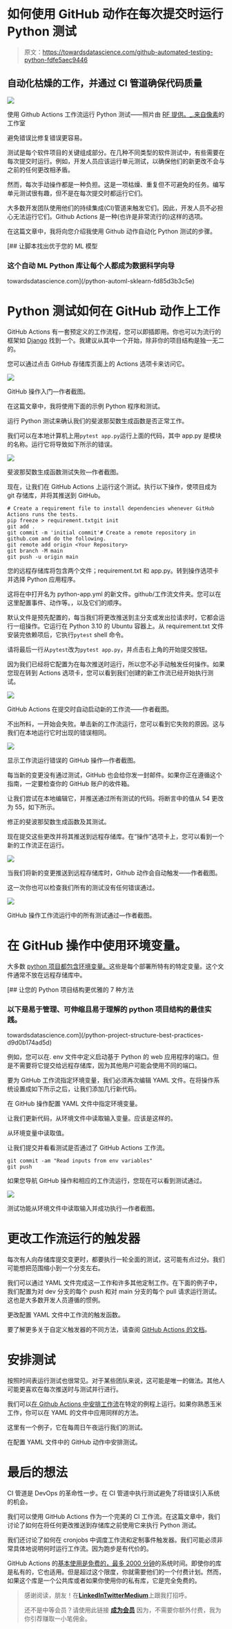 # 如何使用 GitHub 动作在每次提交时运行 Python 测试

> 原文：<https://towardsdatascience.com/github-automated-testing-python-fdfe5aec9446>

## 自动化枯燥的工作，并通过 CI 管道确保代码质量

![](img/8fee9419bc867eb0d59123705a03f8f5.png)

使用 Github Actions 工作流运行 Python 测试——照片由 [RF 提供。_.来自](https://www.pexels.com/@rethaferguson?utm_content=attributionCopyText&utm_medium=referral&utm_source=pexels)[像素](https://www.pexels.com/photo/crop-laboratory-technician-examining-interaction-of-chemicals-in-practical-test-modern-lab-3825573/?utm_content=attributionCopyText&utm_medium=referral&utm_source=pexels)的工作室

避免错误比修复错误更容易。

测试是每个软件项目的关键组成部分。在几种不同类型的软件测试中，有些需要在每次提交时运行。例如，开发人员应该运行单元测试，以确保他们的新更改不会与之前的任何更改相矛盾。

然而，每次手动操作都是一种负担。这是一项枯燥、重复但不可避免的任务。编写单元测试很有趣，但不是在每次提交时都运行它们。

大多数开发团队使用他们的持续集成(CI)管道来触发它们。因此，开发人员不必担心无法运行它们。Github Actions 是一种(也许是非常流行的)这样的选项。

在这篇文章中，我将向您介绍我使用 Github 动作自动化 Python 测试的步骤。

[](/python-automl-sklearn-fd85d3b3c5e) [## 让脚本找出优于您的 ML 模型

### 这个自动 ML Python 库让每个人都成为数据科学向导

towardsdatascience.com](/python-automl-sklearn-fd85d3b3c5e) 

# Python 测试如何在 GitHub 动作上工作

GitHub Actions 有一套预定义的工作流程，您可以即插即用。你也可以为流行的框架如 [Django](https://www.djangoproject.com/) 找到一个。我建议从其中一个开始，除非你的项目结构是独一无二的。

您可以通过点击 GitHub 存储库页面上的 Actions 选项卡来访问它。

![](img/da068e897c48b4423956828b4aadddd8.png)

GitHub 操作入门—作者截图。

在这篇文章中，我将使用下面的示例 Python 程序和测试。

运行 Python 测试来确认我们的斐波那契数生成函数是否正常工作。

我们可以在本地计算机上用`pytest app.py`运行上面的代码，其中 app.py 是模块的名称。运行它将导致如下所示的错误。

![](img/bdb69b1760485894f8c0702af93cd348.png)

斐波那契数生成函数测试失败—作者截图。

现在，让我们在 GitHub Actions 上运行这个测试。执行以下操作，使项目成为 git 存储库，并将其推送到 GitHub。

```
# Create a requirement file to install dependencies whenever GitHub Actions runs the tests.
pip freeze > requirement.txtgit init
git add .
git commit -m 'initial commit'# Create a remote repository in github.com and do the following.
git remote add origin <Your Repository>
git branch -M main
git push -u origin main
```

您的远程存储库将包含两个文件；requirement.txt 和 app.py。转到操作选项卡并选择 Python 应用程序。

这将在中打开名为 python-app.yml 的新文件。github/工作流文件夹。您可以在这里配置事件、动作等。，以及它们的顺序。

默认文件是预先配置的，每当我们将更改推送到主分支或发出拉请求时，它都会运行一组操作。它运行在 Python 3.10 的 Ubuntu 容器上。从 requirement.txt 文件安装完依赖项后，它执行`pytest` shell 命令。

请将最后一行从`pytest`改为`pytest app.py`，并点击右上角的开始提交按钮。

因为我们已经将它配置为在每次推送时运行，所以您不必手动触发任何操作。如果您现在转到 Actions 选项卡，您可以看到我们创建的新工作流已经开始执行测试。

![](img/538840d18abd06bd463362e6a0f5209d.png)

GitHub Actions 在提交时自动启动新的工作流——作者截图。

不出所料，一开始会失败。单击新的工作流运行，您可以看到它失败的原因。这与我们在本地运行它时出现的错误相同。

![](img/148169c06b61acf803607ca783ece907.png)

显示工作流运行错误的 GitHub 操作—作者截图。

每当新的变更没有通过测试，GitHub 也会给你发一封邮件。如果你正在遵循这个指南，一定要检查你的 GitHub 账户的收件箱。

让我们尝试在本地编辑它，并推送通过所有测试的代码。将断言中的值从 54 更改为 55，如下所示。

修正的斐波那契数生成函数及其测试。

现在提交这些更改并将其推送到远程存储库。在“操作”选项卡上，您可以看到一个新的工作流正在运行。

![](img/30dcbfb3880e405712bab42b6e985b2a.png)

当我们将新的变更推送到远程存储库时，Github 动作会自动触发——作者截图。

这一次你也可以检查我们所有的测试没有任何错误通过。

![](img/8c787c43d6d52b11f47a29f64a81bfd8.png)

GitHub 操作工作流运行中的所有测试通过—作者截图。

# 在 GitHub 操作中使用环境变量。

大多数 [python 项目都包含环境变量。](/python-project-structure-best-practices-d9d0b174ad5d)这些是每个部署所特有的特定变量。这个文件通常不放在远程存储库中。

[](/python-project-structure-best-practices-d9d0b174ad5d) [## 让您的 Python 项目结构更优雅的 7 种方法

### 以下是易于管理、可伸缩且易于理解的 python 项目结构的最佳实践。

towardsdatascience.com](/python-project-structure-best-practices-d9d0b174ad5d) 

例如，您可以在. env 文件中定义启动基于 Python 的 web 应用程序的端口。但是不需要将它提交给远程存储库，因为其他用户可能会使用不同的端口。

要为 GitHub 工作流指定环境变量，我们必须再次编辑 YAML 文件。在将操作系统设置成如下所示之后，让我们添加几行新代码。

在 GitHub 操作配置 YAML 文件中指定环境变量。

让我们更新代码，从环境文件中读取输入变量。应该是这样的。

从环境变量中读取值。

让我们提交并看看测试是否通过了 GitHub Actions 工作流。

```
git commit -am "Read inputs from env variables"
git push
```

如果您导航 GitHub 操作和相应的工作流运行，您现在可以看到测试通过。

![](img/2519b2fd68d3a8c58ad5c42627d05d8a.png)

测试功能从环境文件中读取输入并成功执行—作者截图。

# 更改工作流运行的触发器

每次有人向存储库提交变更时，都要执行一轮全面的测试，这可能有点过分。我们可能想把范围缩小到一个分支左右。

我们可以通过 YAML 文件完成这一工作和许多其他定制工作。在下面的例子中，我们配置为对 dev 分支的每个 push 和对 main 分支的每个 pull 请求运行测试。这也是大多数开发人员遵循的惯例。

更改配置 YAML 文件中工作流的触发函数。

要了解更多关于自定义触发器的不同方法，请查阅 [GitHub Actions 的文档](https://docs.github.com/en/actions/learn-github-actions/workflow-syntax-for-github-actions#on)。

# 安排测试

按照时间表运行测试也很常见。对于某些团队来说，这可能是唯一的做法。其他人可能更喜欢在每次推送时与测试并行进行。

我们可以[在 Github Actions 中安排工作流](https://docs.github.com/en/actions/learn-github-actions/events-that-trigger-workflows#scheduled-events)在特定的例程上运行。如果你熟悉玉米工作，你可以在 YAML 的文件中应用同样的方法。

这里有一个例子，它在每周日午夜运行我们的测试。

在配置 YAML 文件中的 GitHub 动作中安排测试。

# 最后的想法

CI 管道是 DevOps 的革命性一步。在 CI 管道中执行测试避免了将错误引入系统的机会。

我们可以使用 GitHub Actions 作为一个完美的 CI 工作流。在这篇文章中，我们讨论了如何在将任何更改推送到存储库之前使用它来执行 Python 测试。

我们还讨论了如何在 cronjobs 中调度工作流和定制事件触发器。我们可能必须非常具体地说明何时运行工作流。因为跑步是有代价的。

GitHub Actions 的[基本使用是免费的，最多 2000 分钟](https://docs.github.com/en/billing/managing-billing-for-github-actions/about-billing-for-github-actions)的系统时间。即使你的库是私有的，它也适用。但是超过这个限度，你就需要他们的一个付费计划。然而，如果这个库是一个公共库或者如果你使用你的私有库，它是完全免费的。

> 感谢阅读，朋友！在[**LinkedIn**](https://www.linkedin.com/in/thuwarakesh/)[**Twitter**](https://twitter.com/Thuwarakesh)[**Medium**](https://thuwarakesh.medium.com/)上跟我打招呼。
> 
> 还不是中等会员？请使用此链接 [**成为会员**](https://thuwarakesh.medium.com/membership) 因为，不需要你额外付费，我为你引荐赚取一小笔佣金。